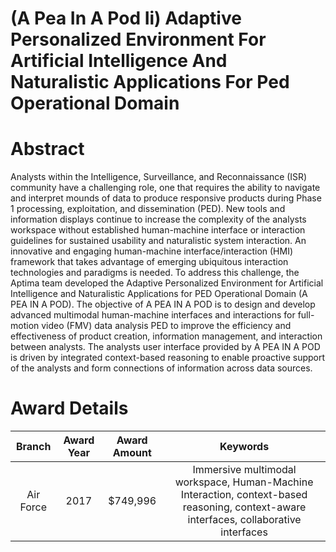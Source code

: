 
(A Pea In A Pod Ii) Adaptive Personalized Environment For Artificial Intelligence And Naturalistic Applications For Ped Operational Domain
==========================================================================================================================================

# Abstract


Analysts within the Intelligence, Surveillance, and Reconnaissance (ISR) community have a challenging role, one that requires the ability to navigate and interpret mounds of data to produce responsive products during Phase 1 processing, exploitation, and dissemination (PED). New tools and information displays continue to increase the complexity of the analysts workspace without established human-machine interface or interaction guidelines for sustained usability and naturalistic system interaction. An innovative and engaging human-machine interface/interaction (HMI) framework that takes advantage of emerging ubiquitous interaction technologies and paradigms is needed. To address this challenge, the Aptima team developed the Adaptive Personalized Environment for Artificial Intelligence and Naturalistic Applications for PED Operational Domain (A PEA IN A POD). The objective of A PEA IN A POD is to design and develop advanced multimodal human-machine interfaces and interactions for full-motion video (FMV) data analysis PED to improve the efficiency and effectiveness of product creation, information management, and interaction between analysts. The analysts user interface provided by A PEA IN A POD is driven by integrated context-based reasoning to enable proactive support of the analysts and form connections of information across data sources.  

# Award Details

|Branch|Award Year|Award Amount|Keywords|
| :---: | :---: | :---: | :---: |
|Air Force|2017|$749,996|Immersive multimodal workspace, Human-Machine Interaction, context-based reasoning, context-aware interfaces, collaborative interfaces|
